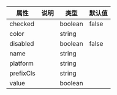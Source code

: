 属性 | 说明 | 类型 | 默认值 
------ | ------ | ------ | ---
checked||boolean|false
color||string|
disabled||boolean|false
name||string|
platform||string|
prefixCls||string|
value||boolean|